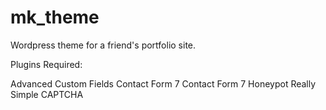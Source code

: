 mk_theme
========

Wordpress theme for a friend's portfolio site.

Plugins Required:

Advanced Custom Fields
Contact Form 7
Contact Form 7 Honeypot
Really Simple CAPTCHA
